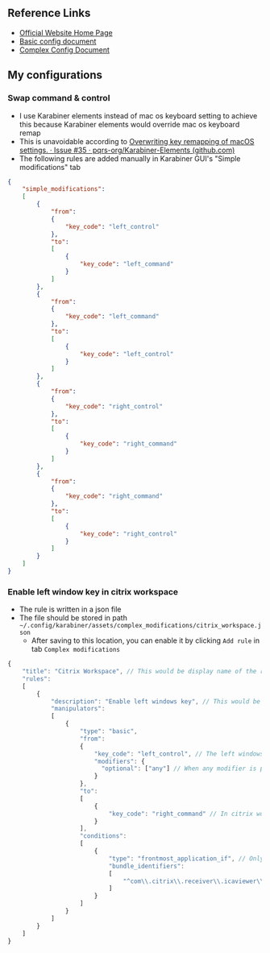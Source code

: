 ## Reference Links
- [Official Website Home Page](https://karabiner-elements.pqrs.org/)
- [Basic config document](https://karabiner-elements.pqrs.org/docs/manual/)
- [Complex Config Document](https://karabiner-elements.pqrs.org/docs/json/)

## My configurations
### Swap command & control
- I use Karabiner elements instead of mac os keyboard setting to achieve this because Karabiner elements would override mac os keyboard remap
- This is unavoidable according to [Overwriting key remapping of macOS settings. · Issue #35 · pqrs-org/Karabiner-Elements (github.com)](https://github.com/pqrs-org/Karabiner-Elements/issues/35)
- The following rules are added manually in Karabiner GUI's "Simple modifications" tab

```json
{
    "simple_modifications":
    [
        {
            "from":
            {
                "key_code": "left_control"
            },
            "to":
            [
                {
                    "key_code": "left_command"
                }
            ]
        },
        {
            "from":
            {
                "key_code": "left_command"
            },
            "to":
            [
                {
                    "key_code": "left_control"
                }
            ]
        },
        {
            "from":
            {
                "key_code": "right_control"
            },
            "to":
            [
                {
                    "key_code": "right_command"
                }
            ]
        },
        {
            "from":
            {
                "key_code": "right_command"
            },
            "to":
            [
                {
                    "key_code": "right_control"
                }
            ]
        }
    ]
}
```

### Enable left window key in citrix workspace

- The rule is written in a json file
- The file should be stored in path `~/.config/karabiner/assets/complex_modifications/citrix_workspace.json`
	- After saving to this location, you can enable it by clicking `Add rule` in tab `Complex modifications`

```javascript
{
    "title": "Citrix Workspace", // This would be display name of the rule group in add rule popup screen
    "rules":
    [
        {
            "description": "Enable left windows key", // This would be display name of the rule in add rule popup screen
            "manipulators":
            [
                {
                    "type": "basic",
                    "from":
                    {
                        "key_code": "left_control", // The left windows key is re-mapped to left control in previous `Swap command & control` config
                        "modifiers": {
                          "optional": ["any"] // When any modifier is pressed at the same time, keep it. You can check doc https://karabiner-elements.pqrs.org/docs/json/complex-modifications-manipulator-definition/from/modifiers/ for more detail
                        }
                    },
                    "to":
                    [
                        {
                            "key_code": "right_command" // In citrix workspace conf, right command key is mapped to windows key
                        }
                    ],
                    "conditions":
                    [
                        {
                            "type": "frontmost_application_if", // Only if this is the frontmost application
                            "bundle_identifiers":
                            [
                                "^com\\.citrix\\.receiver\\.icaviewer\\.mac$" // This is regex expression. The bundle identifier is retrieved from "Frontmost Application" tab of "Karabiner-EventViewer"
                            ]
                        }
                    ]
                }
            ]
        }
    ]
}
```